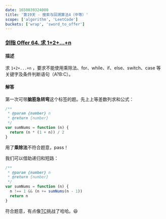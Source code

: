```yaml
---
date: 1650039324000
title: '第19天 - 搜索与回溯算法4（中等）'
scope: ['algorithm', 'LeetCode']
buckets: ['wrap', 'sword_to_offer']
---
```


### [剑指 Offer 64. 求 1+2+…+n](https://leetcode-cn.com/problems/qiu-12n-lcof/)

#### 描述

求 `1+2+...+n` ，要求不能使用乘除法、for、while、if、else、switch、case 等关键字及条件判断语句（A?B:C）。

#### 解答

第一次可带**脑筋急转弯**这个标签的题。先上上等差数列求和公式：

```javascript
/**
 * @param {number} n
 * @return {number}
 */
var sumNums = function (n) {
  return (n * (1 + n)) / 2
}
```

用了**乘除法**不符合题意，pass！

我们可以借助递归和短路：

```javascript
/**
 * @param {number} n
 * @return {number}
 */
var sumNums = function (n) {
  n !== 1 && (n += sumNums(n - 1))
  return n
}
```

符合题意，有点像[TC](/wrap/type_challenge)挑战了哈哈。😆
